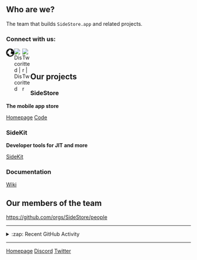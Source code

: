 <!-- 
Docs: How to use GitHub README and actions to auto-generate embedded content.
https://github.com/anuraghazra/github-readme-stats
https://www.youtube.com/watch?v=n6d4KHSKqGk
https://github.com/rahuldkjain/github-profile-readme-generator
 -->

## Who are we?

The team that builds `SideStore.app` and related projects.

### Connect with us:

<!--
[![Website](https://img.shields.io/website?label=sidestore.io&style=for-the-badge&url=https://sidestore.io)](https://sidestore.io)
[![Twitter Follow](https://img.shields.io/twitter/follow/sidestore_io?color=1DA1F2&logo=twitter&style=for-the-badge)](https://twitter.com/intent/follow?original_referer=https%3A%2F%2Fgithub.com%2Fsidestore&screen_name=sidestore)
[![GitHub Followers](https://img.shields.io/github/followers/sidestore?style=for-the-badge)]()
[![GitHub Sponsors](https://img.shields.io/github/sponsors/sidestore?style=for-the-badge
)]() 
-->

[<img align="left" alt="sidestore.io" width="22px" src="https://raw.githubusercontent.com/iconic/open-iconic/master/svg/globe.svg" />][website]
[<img align="left" alt="Discord | Discord" width="22px" src="https://cdn.jsdelivr.net/npm/simple-icons@v3/icons/discord.svg" />][discord]
[<img align="left" alt="Twitter | Twitter" width="22px" src="https://cdn.jsdelivr.net/npm/simple-icons@v3/icons/twitter.svg" />][twitter]

<br />
<br />

## Our projects

### SideStore

__The mobile app store__

[Homepage][website]
[Code][git.sidestore]

### SideKit

__Developer tools for JIT and more__

[SideKit][git.sidekit]

### Documentation

[Wiki][wiki]

## Our members of the team

https://github.com/orgs/SideStore/people

---

<details>
  <summary>:zap: Recent GitHub Activity</summary>

<!--START_SECTION:activity-->
1. 🗣 Commented on [#962](https://github.com/SideStore/SideStore/issues/962) in [SideStore/SideStore](https://github.com/SideStore/SideStore)
2. 🗣 Commented on [#962](https://github.com/SideStore/SideStore/issues/962) in [SideStore/SideStore](https://github.com/SideStore/SideStore)
3. 🗣 Commented on [#962](https://github.com/SideStore/SideStore/issues/962) in [SideStore/SideStore](https://github.com/SideStore/SideStore)
4. 🗣 Commented on [#962](https://github.com/SideStore/SideStore/issues/962) in [SideStore/SideStore](https://github.com/SideStore/SideStore)
5. 🗣 Commented on [#962](https://github.com/SideStore/SideStore/issues/962) in [SideStore/SideStore](https://github.com/SideStore/SideStore)
6. 🗣 Commented on [#962](https://github.com/SideStore/SideStore/issues/962) in [SideStore/SideStore](https://github.com/SideStore/SideStore)
7. 🗣 Commented on [#962](https://github.com/SideStore/SideStore/issues/962) in [SideStore/SideStore](https://github.com/SideStore/SideStore)
8. 🗣 Commented on [#962](https://github.com/SideStore/SideStore/issues/962) in [SideStore/SideStore](https://github.com/SideStore/SideStore)
9. 🗣 Commented on [#962](https://github.com/SideStore/SideStore/issues/962) in [SideStore/SideStore](https://github.com/SideStore/SideStore)
10. 💪 Opened PR [#962](https://github.com/SideStore/SideStore/pull/962) in [SideStore/SideStore](https://github.com/SideStore/SideStore)
11. 🗣 Commented on [#957](https://github.com/SideStore/SideStore/issues/957) in [SideStore/SideStore](https://github.com/SideStore/SideStore)
12. 🗣 Commented on [#955](https://github.com/SideStore/SideStore/issues/955) in [SideStore/SideStore](https://github.com/SideStore/SideStore)
13. 🗣 Commented on [#65](https://github.com/SideStore/SideStore/issues/65) in [SideStore/SideStore](https://github.com/SideStore/SideStore)
14. 🗣 Commented on [#891](https://github.com/SideStore/SideStore/issues/891) in [SideStore/SideStore](https://github.com/SideStore/SideStore)
15. 🗣 Commented on [#947](https://github.com/SideStore/SideStore/issues/947) in [SideStore/SideStore](https://github.com/SideStore/SideStore)
16. 🗣 Commented on [#929](https://github.com/SideStore/SideStore/issues/929) in [SideStore/SideStore](https://github.com/SideStore/SideStore)
17. 🗣 Commented on [#960](https://github.com/SideStore/SideStore/issues/960) in [SideStore/SideStore](https://github.com/SideStore/SideStore)
18. 🗣 Commented on [#950](https://github.com/SideStore/SideStore/issues/950) in [SideStore/SideStore](https://github.com/SideStore/SideStore)
19. ❗️ Closed issue [#950](https://github.com/SideStore/SideStore/issues/950) in [SideStore/SideStore](https://github.com/SideStore/SideStore)
20. 🗣 Commented on [#719](https://github.com/SideStore/SideStore/issues/719) in [SideStore/SideStore](https://github.com/SideStore/SideStore)
<!--END_SECTION:activity-->

</details>

---

[Homepage][patreon] [Discord][discord] [Twitter][twitter]

<!--
- [Patreon][patreon]
- [OpenCollective][opencollective]
- [YouTube][youtube]
-->

[website]: https://sidestore.io
[wiki]: https://wiki.sidestore.io
[twitter]: https://twitter.com/sidestore_io
[discord]: https://discord.gg/sidestore-949183273383395328
[youtube]: https://youtube.com/TODO
[patreon]: https://www.patreon.com/SideStore
[opencollective]: https://opencollective.com/TODO
[git.sidestore]: https://github.com/SideStore/SideStore/
[git.sidekit]: https://github.com/SideStore/SideKit

